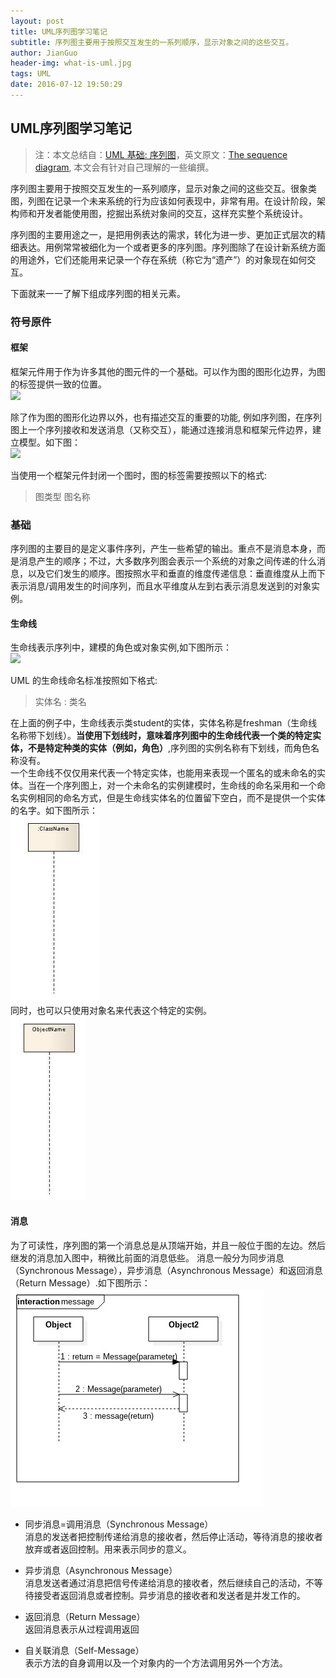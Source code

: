 ```yaml
---
layout: post
title: UML序列图学习笔记
subtitle: 序列图主要用于按照交互发生的一系列顺序，显示对象之间的这些交互。
author: JianGuo
header-img: what-is-uml.jpg
tags: UML
date: 2016-07-12 19:50:29
---
```


## UML序列图学习笔记

> 注：本文总结自：[UML 基础: 序列图](http://www.ibm.com/developerworks/cn/rational/rationaledge/content/feb05/bell/3101.html)，英文原文：[The sequence diagram](http://www.ibm.com/developerworks/rational/library/3101.html?S_TACT=105AGX52&S_CMP=cn-a-r), 本文会有针对自己理解的一些编撰。

序列图主要用于按照交互发生的一系列顺序，显示对象之间的这些交互。很象类图，列图在记录一个未来系统的行为应该如何表现中，非常有用。在设计阶段，架构师和开发者能使用图，挖掘出系统对象间的交互，这样充实整个系统设计。

序列图的主要用途之一，是把用例表达的需求，转化为进一步、更加正式层次的精细表达。用例常常被细化为一个或者更多的序列图。序列图除了在设计新系统方面的用途外，它们还能用来记录一个存在系统（称它为“遗产”）的对象现在如何交互。

下面就来一一了解下组成序列图的相关元素。


### 符号原件
#### 框架
框架元件用于作为许多其他的图元件的一个基础。可以作为图的图形化边界，为图的标签提供一致的位置。  
![](http://www.ibm.com/developerworks/cn/rational/rationaledge/content/feb05/bell/3101_figure1.jpg)

除了作为图的图形化边界以外，也有描述交互的重要的功能, 例如序列图，在序列图上一个序列接收和发送消息（又称交互），能通过连接消息和框架元件边界，建立模型。如下图：  
![](http://www.ibm.com/developerworks/rational/library/content/RationalEdge/feb04/3101_figure2.jpg)

当使用一个框架元件封闭一个图时，图的标签需要按照以下的格式:
> 图类型 图名称

### 基础
序列图的主要目的是定义事件序列，产生一些希望的输出。重点不是消息本身，而是消息产生的顺序；不过，大多数序列图会表示一个系统的对象之间传递的什么消息，以及它们发生的顺序。图按照水平和垂直的维度传递信息：垂直维度从上而下表示消息/调用发生的时间序列，而且水平维度从左到右表示消息发送到的对象实例。

#### 生命线
生命线表示序列中，建模的角色或对象实例,如下图所示：    
![](http://www.ibm.com/developerworks/rational/library/content/RationalEdge/feb04/3101_figure3.jpg)  

UML 的生命线命名标准按照如下格式:  
> 实体名 : 类名

在上面的例子中，生命线表示类student的实体，实体名称是freshman（生命线名称带下划线）。**当使用下划线时，意味着序列图中的生命线代表一个类的特定实体，不是特定种类的实体（例如，角色）**,序列图的实例名称有下划线，而角色名称没有。  
一个生命线不仅仅用来代表一个特定实体，也能用来表现一个匿名的或未命名的实体。当在一个序列图上，对一个未命名的实例建模时，生命线的命名采用和一个命名实例相同的命名方式，但是生命线实体名的位置留下空白，而不是提供一个实体的名字。如下图所示：  
![](/img/in-post/UML_learning_note/shili4.png)  
同时，也可以只使用对象名来代表这个特定的实例。  
![](/img/in-post/UML_learning_note/shili5.png)  

#### 消息
为了可读性，序列图的第一个消息总是从顶端开始，并且一般位于图的左边。然后继发的消息加入图中，稍微比前面的消息低些。 消息一般分为同步消息（Synchronous Message），异步消息（Asynchronous Message）和返回消息（Return Message）.如下图所示：   
![](/img/in-post/UML_learning_note/shili6.jpg)  

  * 同步消息=调用消息（Synchronous Message）  
  消息的发送者把控制传递给消息的接收者，然后停止活动，等待消息的接收者放弃或者返回控制。用来表示同步的意义。

  * 异步消息（Asynchronous Message）  
  消息发送者通过消息把信号传递给消息的接收者，然后继续自己的活动，不等待接受者返回消息或者控制。异步消息的接收者和发送者是并发工作的。

  * 返回消息（Return Message）  
  返回消息表示从过程调用返回

  * 自关联消息（Self-Message）  
  表示方法的自身调用以及一个对象内的一个方法调用另外一个方法。

